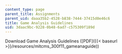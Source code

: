```yaml
---
content_type: page
parent_title: Assignments
parent_uid: daaa35b2-4528-b838-7444-37415d0e46c6
title: Game Analysis Guidelines
uid: 3daac9bc-9228-0b48-6ad7-c575309f189d
---
```


Download Game Analysis Guidelines ([PDF]({{< baseurl >}}/resources/mitcms_300f11_gameanaguide))